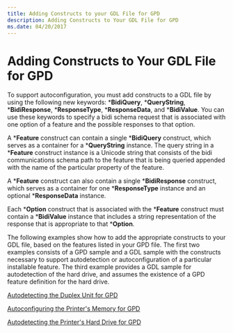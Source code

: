 ```yaml
---
title: Adding Constructs to your GDL File for GPD
description: Adding Constructs to Your GDL File for GPD
ms.date: 04/20/2017
---
```


# Adding Constructs to Your GDL File for GPD


To support autoconfiguration, you must add constructs to a GDL file by using the following new keywords: \***BidiQuery**, \***QueryString**, \***BidiResponse**, \***ResponseType**, \***ResponseData**, and \***BidiValue**. You can use these keywords to specify a bidi schema request that is associated with one option of a feature and the possible responses to that option.

A \***Feature** construct can contain a single \***BidiQuery** construct, which serves as a container for a \***QueryString** instance. The query string in a \***Feature** construct instance is a Unicode string that consists of the bidi communications schema path to the feature that is being queried appended with the name of the particular property of the feature.

A \***Feature** construct can also contain a single \***BidiResponse** construct, which serves as a container for one \***ResponseType** instance and an optional \***ResponseData** instance.

Each \***Option** construct that is associated with the \***Feature** construct must contain a \***BidiValue** instance that includes a string representation of the response that is appropriate to that \***Option**.

The following examples show how to add the appropriate constructs to your GDL file, based on the features listed in your GPD file. The first two examples consists of a GPD sample and a GDL sample with the constructs necessary to support autodetection or autoconfiguration of a particular installable feature. The third example provides a GDL sample for autodetection of the hard drive, and assumes the existence of a GPD feature definition for the hard drive.

[Autodetecting the Duplex Unit for GPD](autodetecting-the-duplex-unit-for-gpd.md)

[Autoconfiguring the Printer's Memory for GPD](autoconfiguring-the-printer-s-memory-for-gpd.md)

[Autodetecting the Printer's Hard Drive for GPD](autodetecting-the-printer-s-hard-drive-for-gpd.md)

 

 




